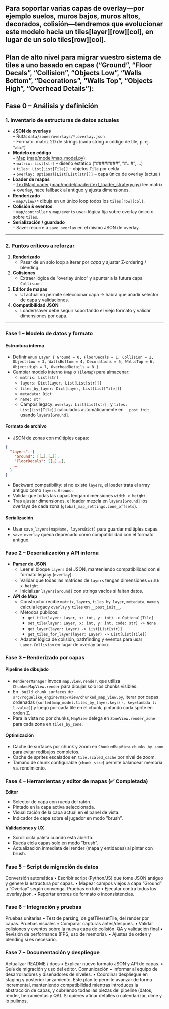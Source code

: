 ## Para soportar varias capas de overlay—por ejemplo suelos, muros bajos, muros altos, decorados, colisión—tendremos que evolucionar este modelo hacia un tiles[layer][row][col], en lugar de un solo tiles[row][col].

## Plan de alto nivel para migrar vuestro sistema de tiles a uno basado en capas (“Ground”, “Floor Decals”, “Collision”, “Objects Low”, “Walls Bottom”, “Decorations”, “Walls Top”, “Objects High”, “Overhead Details”):

## Fase 0 – Análisis y definición

### 1. Inventario de estructuras de datos actuales  
- **JSON de overlays**  
  – Ruta: `data/zones/overlays/*.overlay.json`  
  – Formato: matriz 2D de strings (cada string = código de tile, p. ej. `"abc"`)  
- **Modelo en código**  
  – [Map](cci:2://file:///c:/proyects/RogueLike/src/roguelike_engine/map/model/map_model.py:6:0-15:115) ([map/model/map_model.py](cci:7://file:///c:/proyects/RogueLike/src/roguelike_engine/map/model/map_model.py:0:0-0:0)):  
    • `matrix: List[str]` – diseño estático (“########”, “#…#”, …)  
    • `tiles: List[List[Tile]]` – objetos `Tile` por celda  
    • `overlay: Optional[List[List[str]]]` – capa única de overlay (actual)  
- **Loader de mapas**  
  – [TextMapLoader](cci:2://file:///c:/proyects/RogueLike/src/roguelike_engine/map/model/loader/text_loader_strategy.py:11:0-67:37) ([map/model/loader/text_loader_strategy.py](cci:7://file:///c:/proyects/RogueLike/src/roguelike_engine/map/model/loader/text_loader_strategy.py:0:0-0:0)) lee matrix + overlay, hace fallback al antiguo y ajusta dimensiones.  
- **Renderizado**  
  – `map/view/*` dibuja en un único loop todos los `tiles[row][col]`.  
- **Colisión & eventos**  
  – `map/controller` y `map/events` usan lógica fija sobre overlay único o sobre `tiles`.  
- **Serialización / guardado**  
  – Saver recurre a `save_overlay` en el mismo JSON de overlay.

---

### 2. Puntos críticos a reforzar  
1. **Renderizado**  
   - Pasar de un solo loop a iterar por _capa_ y ajustar Z-ordering / blending.  
2. **Colisiones**  
   - Extraer lógica de “overlay único” y apuntar a la futura capa `Collision`.  
3. **Editor de mapas**  
   - UI actual no permite seleccionar capa → habrá que añadir selector de capa y validaciones.  
4. **Compatibilidad JSON**  
   - Loader/saver debe seguir soportando el viejo formato y validar dimensiones por capa.

---

### Fase 1 – Modelo de datos y formato

#### Estructura interna  
- Definir `enum Layer { Ground = 0, FloorDecals = 1, Collision = 2, ObjectsLow = 3, WallsBottom = 4, Decorations = 5, WallsTop = 6, ObjectsHigh = 7, OverheadDetails = 8 }`.  
- Cambiar modelo interno (`Map` o `TileMap`) para almacenar:  
  - `matrix: List[str]`  
  - `layers: Dict[Layer, List[List[str]]]`  
  - `tiles_by_layer: Dict[Layer, List[List[Tile]]]`  
  - `metadata: Dict`  
  - `name: str`  
  - Campos legacy: `overlay: List[List[str]]` y `tiles: List[List[Tile]]` calculados automáticamente en `__post_init__` usando `layers[Ground]`.

#### Formato de archivo  
- JSON de zonas con múltiples capas:  
```json
{
  "layers": {
    "Ground": [[…],[…]],
    "FloorDecals": [[…],…],
    …
  }
}
```
- Backward compatibility: si no existe `layers`, el loader trata el array antiguo como `layers.Ground`.  
- Validar que todas las capas tengan dimensiones `width x height`.  
- Tras ajustar dimensiones, el loader mezcla en `layers[Ground]` los overlays de cada zona (`global_map_settings.zone_offsets`).

#### Serialización  
- Usar `save_layers(mapName, layersDict)` para guardar múltiples capas.  
- `save_overlay` queda deprecado como compatibilidad con el formato antiguo.  

### Fase 2 – Deserialización y API interna
- **Parser de JSON**  
  - Leer el bloque `layers` del JSON, manteniendo compatibilidad con el formato legacy (`overlay`).  
  - Validar que todas las matrices de `layers` tengan dimensiones `width x height`.  
  - Inicializar `layers[Ground]` con strings vacíos si faltan datos.  
- **API de Map**  
  - Constructor recibe `matrix`, `layers`, `tiles_by_layer`, `metadata`, `name` y calcula legacy `overlay` y `tiles` en `__post_init__`.  
  - Métodos públicos:  
    - `get_tile(layer: Layer, x: int, y: int) -> Optional[Tile]`  
    - `set_tile(layer: Layer, x: int, y: int, code: str) -> None`  
    - `get_layer(layer: Layer) -> List[List[str]]`  
    - `get_tiles_for_layer(layer: Layer) -> List[List[Tile]]`  
  - Adaptar lógica de colisión, pathfinding y eventos para usar `Layer.Collision` en lugar de overlay único.

### Fase 3 – Renderizado por capas

#### Pipeline de dibujado
- `RendererManager` invoca `map.view.render`, que utiliza `ChunkedMapView.render` para dibujar solo los chunks visibles.
- En `_build_chunk_surfaces` de `src/roguelike_engine/map/view/chunked_map_view.py`, iterar por capas ordenadas (`sorted(map_model.tiles_by_layer.keys(), key=lambda l: l.value)`) y luego por cada tile en el chunk, pintando cada sprite en orden Z.
- Para la vista no por chunks, `MapView` delega en `ZoneView.render_zone` para cada zona en `tiles_by_zone`.

#### Optimización
- Cache de surfaces por chunk y zoom en `ChunkedMapView.chunks_by_zoom` para evitar redibujos completos.
- Cache de sprites escalados en `tile.scaled_cache` por nivel de zoom.
- Tamaño de chunk configurable (`chunk_size`) permite balancear memoria vs. rendimiento.

### Fase 4 – Herramientas y editor de mapas  (✅ Completada)

**Editor**
- Selector de capa con rueda del ratón.
- Pintado en la capa activa seleccionada.
- Visualización de la capa actual en el panel de vista.
- Indicador de capa sobre el jugador en modo "brush".

**Validaciones y UX**
- Scroll cicla paleta cuando está abierta.
- Rueda cicla capas solo en modo "brush".
- Actualización inmediata del render (mapa y entidades) al pintar con brush.

### Fase 5 – Script de migración de datos
Conversión automática
• Escribir script (Python/JS) que tome JSON antiguo y genere la estructura por capas.
• Mapear campos viejos a capa “Ground” u “Overlay” según convenga.
Pruebas en lote
• Ejecutar contra todos los .overlay.json.
• Reportar errores de formato o inconsistencias.

### Fase 6 – Integración y pruebas
Pruebas unitarias
• Test de parsing, de getTile/setTile, del render por capas.
Pruebas visuales
• Comparar capturas antes/después.
• Validar colisiones y eventos sobre la nueva capa de colisión.
QA y validación final
• Revisión de performance (FPS, uso de memoria).
• Ajustes de orden y blending si es necesario.

### Fase 7 – Documentación y despliegue
Actualizar README / docs
• Explicar nuevo formato JSON y API de capas.
• Guía de migración y uso del editor.
Comunicación
• Informar al equipo de desarrolladores y diseñadores de niveles.
• Coordinar despliegue en staging y posterior lanzamiento.
Este plan te permite avanzar de forma incremental, manteniendo compatibilidad mientras introduces la abstracción de capas, y cubriendo todas las piezas del pipeline (datos, render, herramientas y QA). Si quieres afinar detalles o calendarizar, dime y lo pulimos.
